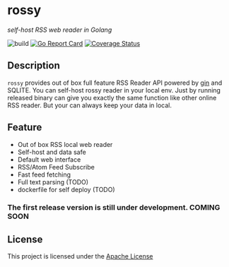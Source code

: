 # rossy

_self-host RSS web reader in Golang_

![build](https://img.shields.io/travis/yujiahaol68/rossy/master.svg)
[![Go Report Card](https://goreportcard.com/badge/github.com/yujiahaol68/algo)](https://goreportcard.com/report/github.com/yujiahaol68/rossy)
[![Coverage Status](https://coveralls.io/repos/github/yujiahaol68/algo/badge.svg)](https://coveralls.io/github/yujiahaol68/rossy)

## Description

`rossy` provides out of box full feature RSS Reader API powered by [gin](https://github.com/gin-gonic/gin) and SQLITE. You can self-host rossy reader in your local env. Just by running released binary can give you exactly the same function like other online RSS reader. But your can always keep your data in local.

## Feature

* Out of box RSS local web reader
* Self-host and data safe
* Default web interface
* RSS/Atom Feed Subscribe
* Fast feed fetching
* Full text parsing (TODO)
* dockerfile for self deploy (TODO)

### The first release version is still under development. COMING SOON

## License

This project is licensed under the [Apache License](https://raw.githubusercontent.com/yujiahaol68/rossy/master/LICENSE)
